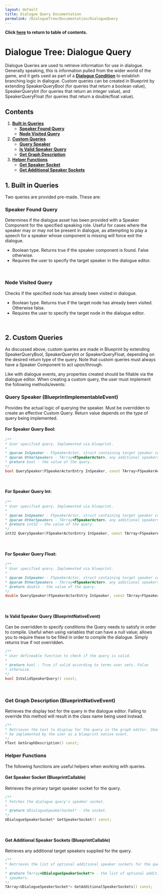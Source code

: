```yaml
---
layout: default
title: Dialogue Query Documentation
permalink: /DialogueTree/Documentation/DialogueQuery
---
```

**Click [here](Contents.md) to return to table of contents.** 

# Dialogue Tree: Dialogue Query
Dialogue Queries are used to retrieve information for use in dialogue. Generally speaking, this is information pulled from the wider world of the game, and it gets used as part of a [**Dialogue Condition**](DialogueCondition.md) to establish branching logic in dialogue. Custom queries can be created in Blueprint by extending SpeakerQueryBool (for queries that return a boolean value), SpeakerQueryInt (for queries that return an integer value), and SpeakerQueryFloat (for queries that return a double/float value). 

## Contents
1. [**Built in Queries**](DialogueQuery.md#1-built-in-queries)
   * [**Speaker Found Query**](DialogueQuery.md#speaker-found-query)
   * [**Node Visited Query**](DialogueQuery.md#node-visited-query)
2. [**Custom Queries**](DialogueQuery.md#2-custom-queries)
   * [**Query Speaker**](DialogueQuery.md#query-speaker-blueprintimplementableevent)
   * [**Is Valid Speaker Query**](DialogueQuery.md#is-valid-speaker-query-blueprintnativeevent)
   * [**Get Graph Description**](DialogueQuery.md#get-graph-description-blueprintnativeevent)
3. [**Helper Functions**](DialogueQuery.md#helper-functions)
   * [**Get Speaker Socket**](DialogueQuery.md#get-speaker-socket-blueprintcallable)
   * [**Get Additional Speaker Sockets**](DialogueQuery.md#get-additional-speaker-sockets-blueprintcallable)

## 1. Built in Queries 
Two queries are provided pre-made. These are: 
<br>

### Speaker Found Query 
Determines if the dialogue asset has been provided with a Speaker Component for the specified speaking role. Useful for cases where the speaker may or may not be present in dialogue, as attempting to play a speech for a speaker whose component is missing will force exit the dialogue. 

* Boolean type. Returns true if the speaker component is found. False otherwise.
* Requires the user to specify the target speaker in the dialogue editor. 
<br>

### Node Visited Query 
Checks if the specified node has already been visited in dialogue. 

* Boolean type. Returns true if the target node has already been visited. Otherwise false.
* Requires the user to specify the target node in the dialogue editor.
<br>

## 2. Custom Queries 
As discussed above, custom queries are made in Blueprint by extending SpeakerQueryBool, SpeakerQueryInt or SpeakerQueryFloat, depending on the desired return type of the query. Note that custom queries must always have a Speaker Component to act upon/through. 

Like with dialogue events, any properties created should be fillable via the dialogue editor. When creating a custom query, the user must implement the following methods/events:
<br>

### Query Speaker (BlueprintImplementableEvent)
Provides the actual logic of querying the speaker. Must be overridden to create an effective Custom Query. Return value depends on the type of query being implemented. 

#### For Speaker Query Bool: 
```cpp
/**
* User specified query. Implemented via blueprint.
*
* @param InSpeaker - FSpeakerActor, struct containing target speaker component and actor
* @param OtherSpeakers - TArray<FSpeakerActor>, any additional speakers
* @return bool - the value of the query.
*/
bool QuerySpeaker(FSpeakerActorEntry InSpeaker, const TArray<FSpeakerActorEntry>& OtherSpeakers) const;
```
<br>

#### For Speaker Query Int: 
```cpp
/**
* User specified query. Implemented via blueprint. 
* 
* @param InSpeaker - FSpeakerActor, struct containing target speaker component and actor
* @param OtherSpeakers - TArray<FSpeakerActor>, any additional speakers
* @return int32 - the value of the query. 
*/
int32 QuerySpeaker(FSpeakerActorEntry InSpeaker, const TArray<FSpeakerActorEntry>& OtherSpeakers) const;
```
<br>

#### For Speaker Query Float:
```cpp
/**
* User specified query. Implemented via blueprint.
*
* @param InSpeaker - FSpeakerActor, struct containing target speaker component and actor
* @param OtherSpeakers - TArray<FSpeakerActor>, any additional speakers
* @return double - the value of the query.
*/
double QuerySpeaker(FSpeakerActorEntry InSpeaker, const TArray<FSpeakerActorEntry>& OtherSpeakers) const;
```
<br>

#### Is Valid Speaker Query (BlueprintNativeEvent)
Can be overridden to specify conditions the Query needs to satisfy in order to compile. Useful when using variables that can have a null value; allows you to require these to be filled in order to compile the dialogue. Simply returns true if not overridden.

```cpp
/**
* User defineable function to check if the query is valid. 
* 
* @return bool - True if valid according to terms user sets. False 
* otherwise.
*/
bool IsValidSpeakerQuery() const;
```
<br>

### Get Graph Description (BlueprintNativeEvent)
Retrieves the display text for the query in the dialogue editor. Failing to override this method will result in the class name being used instead. 

```cpp
/**
* Retrieves the text to display for the query in the graph editor. Should
* be implemented by the user as a blueprint native event. 
*/
FText GetGraphDescription() const;
```

### Helper Functions 
The following functions are useful helpers when working with queries.

#### Get Speaker Socket (BlueprintCallable)
Retrieves the primary target speaker socket for the query.

```cpp
/**
* Fetches the dialogue query's speaker socket.
*
* @return UDialogueSpeakerSocket* - the socket.
*/
UDialogueSpeakerSocket* GetSpeakerSocket() const;
```
<br>

#### Get Additional Speaker Sockets (BlueprintCallable)

Retrieves any additional target speakers supplied for the query. 

```cpp
/**
* Retrieves the list of optional additional speaker sockets for the query.
*
* @return TArray<UDialogueSpeakerSocket*> - the list of optional additional
* speakers.
*/
TArray<UDialogueSpeakerSocket*> GetAdditionalSpeakerSockets() const;
```
<br>